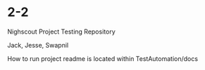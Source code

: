 # 2-2

Nighscout Project Testing Repository

Jack, Jesse, Swapnil

How to run project readme is located within TestAutomation/docs